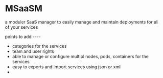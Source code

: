 # MSaaSM
a moduler SaaS manager to easily manage and maintain deployments for all of your services



points to add ----
  * categories for the services
  * team and user rights
  * able to manage or configure multipl nodes, pods, containers for the services
  * easy to exports and import services using json or xml
  * 
  
